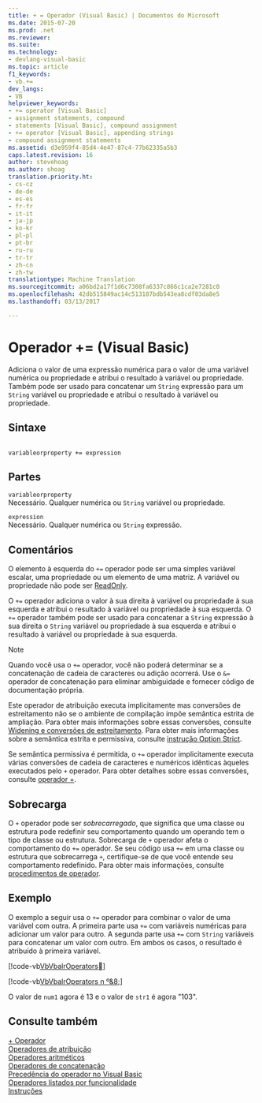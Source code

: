 ```yaml
---
title: + = Operador (Visual Basic) | Documentos do Microsoft
ms.date: 2015-07-20
ms.prod: .net
ms.reviewer: 
ms.suite: 
ms.technology:
- devlang-visual-basic
ms.topic: article
f1_keywords:
- vb.+=
dev_langs:
- VB
helpviewer_keywords:
- += operator [Visual Basic]
- assignment statements, compound
- statements [Visual Basic], compound assignment
- += operator [Visual Basic], appending strings
- compound assignment statements
ms.assetid: d3e959f4-85d4-4e47-87c4-77b62335a5b3
caps.latest.revision: 16
author: stevehoag
ms.author: shoag
translation.priority.ht:
- cs-cz
- de-de
- es-es
- fr-fr
- it-it
- ja-jp
- ko-kr
- pl-pl
- pt-br
- ru-ru
- tr-tr
- zh-cn
- zh-tw
translationtype: Machine Translation
ms.sourcegitcommit: a06bd2a17f1d6c7308fa6337c866c1ca2e7281c0
ms.openlocfilehash: 42db515849ac14c513187bdb543ea8cdf03da8e5
ms.lasthandoff: 03/13/2017

---
```

# <a name="-operator-visual-basic"></a>Operador += (Visual Basic)
Adiciona o valor de uma expressão numérica para o valor de uma variável numérica ou propriedade e atribui o resultado à variável ou propriedade. Também pode ser usado para concatenar um `String` expressão para um `String` variável ou propriedade e atribui o resultado à variável ou propriedade.  
  
## <a name="syntax"></a>Sintaxe  
  
```  
  
variableorproperty += expression  
```  
  
## <a name="parts"></a>Partes  
 `variableorproperty`  
 Necessário. Qualquer numérica ou `String` variável ou propriedade.  
  
 `expression`  
 Necessário. Qualquer numérica ou `String` expressão.  
  
## <a name="remarks"></a>Comentários  
 O elemento à esquerda do `+=` operador pode ser uma simples variável escalar, uma propriedade ou um elemento de uma matriz. A variável ou propriedade não pode ser [ReadOnly](../../../visual-basic/language-reference/modifiers/readonly.md).  
  
 O `+=` operador adiciona o valor à sua direita à variável ou propriedade à sua esquerda e atribui o resultado à variável ou propriedade à sua esquerda. O `+=` operador também pode ser usado para concatenar a `String` expressão à sua direita o `String` variável ou propriedade à sua esquerda e atribui o resultado à variável ou propriedade à sua esquerda.  
  
> [!NOTE]
>  Quando você usa o `+=` operador, você não poderá determinar se a concatenação de cadeia de caracteres ou adição ocorrerá. Use o `&=` operador de concatenação para eliminar ambiguidade e fornecer código de documentação própria.  
  
 Este operador de atribuição executa implicitamente mas conversões de estreitamento não se o ambiente de compilação impõe semântica estrita de ampliação. Para obter mais informações sobre essas conversões, consulte [Widening e conversões de estreitamento](../../../visual-basic/programming-guide/language-features/data-types/widening-and-narrowing-conversions.md). Para obter mais informações sobre a semântica estrita e permissiva, consulte [instrução Option Strict](../../../visual-basic/language-reference/statements/option-strict-statement.md).  
  
 Se semântica permissiva é permitida, o `+=` operador implicitamente executa várias conversões de cadeia de caracteres e numéricos idênticas àqueles executados pelo `+` operador. Para obter detalhes sobre essas conversões, consulte [operador +](../../../visual-basic/language-reference/operators/addition-operator.md).  
  
## <a name="overloading"></a>Sobrecarga  
 O `+` operador pode ser *sobrecarregado*, que significa que uma classe ou estrutura pode redefinir seu comportamento quando um operando tem o tipo de classe ou estrutura. Sobrecarga de `+` operador afeta o comportamento do `+=` operador. Se seu código usa `+=` em uma classe ou estrutura que sobrecarrega `+`, certifique-se de que você entende seu comportamento redefinido. Para obter mais informações, consulte [procedimentos de operador](../../../visual-basic/programming-guide/language-features/procedures/operator-procedures.md).  
  
## <a name="example"></a>Exemplo  
 O exemplo a seguir usa o `+=` operador para combinar o valor de uma variável com outra. A primeira parte usa `+=` com variáveis numéricas para adicionar um valor para outro. A segunda parte usa `+=` com `String` variáveis para concatenar um valor com outro. Em ambos os casos, o resultado é atribuído à primeira variável.  
  
 [!code-vb[VbVbalrOperators&#7;](../../../visual-basic/language-reference/operators/codesnippet/VisualBasic/addition-assignment-operator_1.vb)]  
  
 [!code-vb[VbVbalrOperators n º&8;](../../../visual-basic/language-reference/operators/codesnippet/VisualBasic/addition-assignment-operator_2.vb)]  
  
 O valor de `num1` agora é 13 e o valor de `str1` é agora "103".  
  
## <a name="see-also"></a>Consulte também  
 [+ Operador](../../../visual-basic/language-reference/operators/addition-operator.md)   
 [Operadores de atribuição](../../../visual-basic/language-reference/operators/assignment-operators.md)   
 [Operadores aritméticos](../../../visual-basic/language-reference/operators/arithmetic-operators.md)   
 [Operadores de concatenação](../../../visual-basic/language-reference/operators/concatenation-operators.md)   
 [Precedência do operador no Visual Basic](../../../visual-basic/language-reference/operators/operator-precedence.md)   
 [Operadores listados por funcionalidade](../../../visual-basic/language-reference/operators/operators-listed-by-functionality.md)   
 [Instruções](../../../visual-basic/programming-guide/language-features/statements.md)
